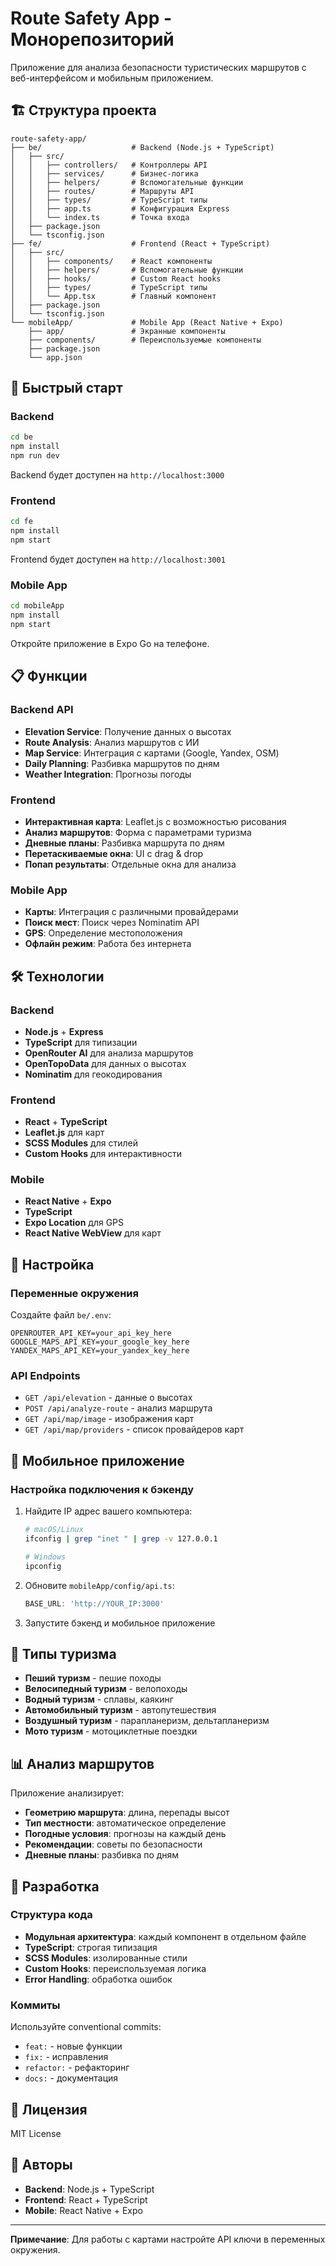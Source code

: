 # Route Safety App - Монорепозиторий

Приложение для анализа безопасности туристических маршрутов с веб-интерфейсом и мобильным приложением.

## 🏗️ Структура проекта

```
route-safety-app/
├── be/                    # Backend (Node.js + TypeScript)
│   ├── src/
│   │   ├── controllers/   # Контроллеры API
│   │   ├── services/      # Бизнес-логика
│   │   ├── helpers/       # Вспомогательные функции
│   │   ├── routes/        # Маршруты API
│   │   ├── types/         # TypeScript типы
│   │   ├── app.ts         # Конфигурация Express
│   │   └── index.ts       # Точка входа
│   ├── package.json
│   └── tsconfig.json
├── fe/                    # Frontend (React + TypeScript)
│   ├── src/
│   │   ├── components/    # React компоненты
│   │   ├── helpers/       # Вспомогательные функции
│   │   ├── hooks/         # Custom React hooks
│   │   ├── types/         # TypeScript типы
│   │   └── App.tsx        # Главный компонент
│   ├── package.json
│   └── tsconfig.json
└── mobileApp/             # Mobile App (React Native + Expo)
    ├── app/               # Экранные компоненты
    ├── components/        # Переиспользуемые компоненты
    ├── package.json
    └── app.json
```

## 🚀 Быстрый старт

### Backend

```bash
cd be
npm install
npm run dev
```

Backend будет доступен на `http://localhost:3000`

### Frontend

```bash
cd fe
npm install
npm start
```

Frontend будет доступен на `http://localhost:3001`

### Mobile App

```bash
cd mobileApp
npm install
npm start
```

Откройте приложение в Expo Go на телефоне.

## 📋 Функции

### Backend API

- **Elevation Service**: Получение данных о высотах
- **Route Analysis**: Анализ маршрутов с ИИ
- **Map Service**: Интеграция с картами (Google, Yandex, OSM)
- **Daily Planning**: Разбивка маршрутов по дням
- **Weather Integration**: Прогнозы погоды

### Frontend

- **Интерактивная карта**: Leaflet.js с возможностью рисования
- **Анализ маршрутов**: Форма с параметрами туризма
- **Дневные планы**: Разбивка маршрута по дням
- **Перетаскиваемые окна**: UI с drag & drop
- **Попап результаты**: Отдельные окна для анализа

### Mobile App

- **Карты**: Интеграция с различными провайдерами
- **Поиск мест**: Поиск через Nominatim API
- **GPS**: Определение местоположения
- **Офлайн режим**: Работа без интернета

## 🛠️ Технологии

### Backend
- **Node.js** + **Express**
- **TypeScript** для типизации
- **OpenRouter AI** для анализа маршрутов
- **OpenTopoData** для данных о высотах
- **Nominatim** для геокодирования

### Frontend
- **React** + **TypeScript**
- **Leaflet.js** для карт
- **SCSS Modules** для стилей
- **Custom Hooks** для интерактивности

### Mobile
- **React Native** + **Expo**
- **TypeScript**
- **Expo Location** для GPS
- **React Native WebView** для карт

## 🔧 Настройка

### Переменные окружения

Создайте файл `be/.env`:

```env
OPENROUTER_API_KEY=your_api_key_here
GOOGLE_MAPS_API_KEY=your_google_key_here
YANDEX_MAPS_API_KEY=your_yandex_key_here
```

### API Endpoints

- `GET /api/elevation` - данные о высотах
- `POST /api/analyze-route` - анализ маршрута
- `GET /api/map/image` - изображения карт
- `GET /api/map/providers` - список провайдеров карт

## 📱 Мобильное приложение

### Настройка подключения к бэкенду

1. Найдите IP адрес вашего компьютера:
   ```bash
   # macOS/Linux
   ifconfig | grep "inet " | grep -v 127.0.0.1
   
   # Windows
   ipconfig
   ```

2. Обновите `mobileApp/config/api.ts`:
   ```typescript
   BASE_URL: 'http://YOUR_IP:3000'
   ```

3. Запустите бэкенд и мобильное приложение

## 🎯 Типы туризма

- **Пеший туризм** - пешие походы
- **Велосипедный туризм** - велопоходы
- **Водный туризм** - сплавы, каякинг
- **Автомобильный туризм** - автопутешествия
- **Воздушный туризм** - парапланеризм, дельтапланеризм
- **Мото туризм** - мотоциклетные поездки

## 📊 Анализ маршрутов

Приложение анализирует:
- **Геометрию маршрута**: длина, перепады высот
- **Тип местности**: автоматическое определение
- **Погодные условия**: прогнозы на каждый день
- **Рекомендации**: советы по безопасности
- **Дневные планы**: разбивка по дням

## 🤝 Разработка

### Структура кода

- **Модульная архитектура**: каждый компонент в отдельном файле
- **TypeScript**: строгая типизация
- **SCSS Modules**: изолированные стили
- **Custom Hooks**: переиспользуемая логика
- **Error Handling**: обработка ошибок

### Коммиты

Используйте conventional commits:
- `feat:` - новые функции
- `fix:` - исправления
- `refactor:` - рефакторинг
- `docs:` - документация

## 📄 Лицензия

MIT License

## 👥 Авторы

- **Backend**: Node.js + TypeScript
- **Frontend**: React + TypeScript  
- **Mobile**: React Native + Expo

---

**Примечание**: Для работы с картами настройте API ключи в переменных окружения.
